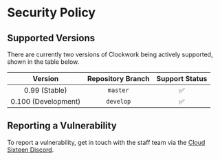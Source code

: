 # Security Policy

## Supported Versions
There are currently two versions of Clockwork being actively supported, shown in the table below.

|       Version       | Repository Branch |   Support Status   |
|:-------------------:|:-----------------:|:------------------:|
|    0.99 (Stable)    |      `master`     | :white_check_mark: |
| 0.100 (Development) |     `develop`     | :white_check_mark: |

## Reporting a Vulnerability

To report a vulnerability, get in touch with the staff team via the [Cloud Sixteen Discord](https://discordapp.com/invite/EEg47Dw).
